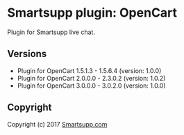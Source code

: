 # Smartsupp plugin: OpenCart

Plugin for Smartsupp live chat.

## Versions

* Plugin for OpenCart 1.5.1.3 - 1.5.6.4 (version: 1.0.0)
* Plugin for OpenCart 2.0.0.0 - 2.3.0.2 (version: 1.0.2)
* Plugin for OpenCart 3.0.0.0 - 3.0.2.0 (version: 1.0.0)

## Copyright

Copyright (c) 2017 [Smartsupp.com](https://www.smartsupp.com/)
